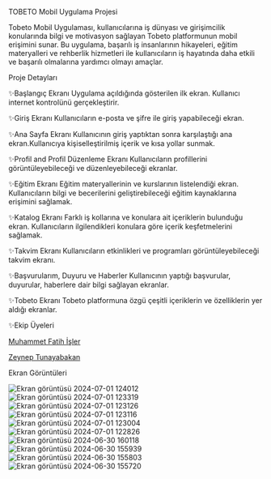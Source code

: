 TOBETO Mobil Uygulama Projesi

Tobeto Mobil Uygulaması, kullanıcılarına iş dünyası ve girişimcilik konularında bilgi ve motivasyon sağlayan Tobeto platformunun mobil erişimini sunar. Bu uygulama, başarılı iş insanlarının hikayeleri, eğitim materyalleri ve rehberlik hizmetleri ile kullanıcıların iş hayatında daha etkili ve başarılı olmalarına yardımcı olmayı amaçlar.

Proje Detayları

✨Başlangıç ​​Ekranı
Uygulama açıldığında gösterilen ilk ekran. Kullanıcı internet kontrolünü gerçekleştirir.


✨Giriş Ekranı
Kullanıcıların e-posta ve şifre ile giriş yapabileceği ekran.

✨Ana Sayfa Ekranı
Kullanıcının giriş yaptıktan sonra karşılaştığı ana ekran.Kullanıcıya kişiselleştirilmiş içerik ve kısa yollar sunmak.

✨Profil and Profil Düzenleme Ekranı
Kullanıcıların profillerini görüntüleyebileceği ve düzenleyebileceği ekranlar.

✨Eğitim Ekranı
Eğitim materyallerinin ve kurslarının listelendiği ekran. Kullanıcıların bilgi ve becerilerini geliştirebileceği eğitim kaynaklarına erişimini sağlamak.

✨Katalog Ekranı
Farklı iş kollarına ve konulara ait içeriklerin bulunduğu ekran. Kullanıcıların ilgilendikleri konulara göre içerik keşfetmelerini sağlamak.

✨Takvim Ekranı
Kullanıcıların etkinlikleri ve programları görüntüleyebileceği takvim ekranı.

✨Başvurularım, Duyuru ve Haberler
Kullanıcının yaptığı başvurular, duyurular, haberlere dair bilgi sağlayan ekranlar.

✨Tobeto Ekranı
Tobeto platformuna özgü çeşitli içeriklerin ve özelliklerin yer aldığı ekranlar.


✨Ekip Üyeleri

[Muhammet Fatih İşler](https://github.com/muhammetisler)

[Zeynep Tunayabakan](https://github.com/zeyneptunayabakan)


Ekran Görüntüleri

![Ekran görüntüsü 2024-07-01 124012](https://github.com/user-attachments/assets/ceab546d-37ea-421e-812f-2ccc563e87c7)
![Ekran görüntüsü 2024-07-01 123319](https://github.com/user-attachments/assets/7aed3d0f-db68-4ab4-8cbd-092279a304d8)
![Ekran görüntüsü 2024-07-01 123126](https://github.com/user-attachments/assets/90108788-57dc-4d8c-ba50-8b88a87df050)
![Ekran görüntüsü 2024-07-01 123116](https://github.com/user-attachments/assets/fde8596c-9af4-4acb-8979-f1ce72e3f882)
![Ekran görüntüsü 2024-07-01 123004](https://github.com/user-attachments/assets/7d26b870-c132-4160-86fa-8c2d0e0b8ed3)
![Ekran görüntüsü 2024-07-01 122826](https://github.com/user-attachments/assets/ef900c6a-21aa-411d-92d2-a869a13ccaf2)
![Ekran görüntüsü 2024-06-30 160118](https://github.com/user-attachments/assets/9037329f-81ee-495c-aa1d-cd5539633bc5)
![Ekran görüntüsü 2024-06-30 155939](https://github.com/user-attachments/assets/748c2fca-2cc0-4e5d-b49f-c4c05a174d23)
![Ekran görüntüsü 2024-06-30 155803](https://github.com/user-attachments/assets/1e73198b-be66-452b-bd42-cb897c54f56a)
![Ekran görüntüsü 2024-06-30 155720](https://github.com/user-attachments/assets/b05e3ff1-5f4c-4657-af92-8ab08fce53a4)

